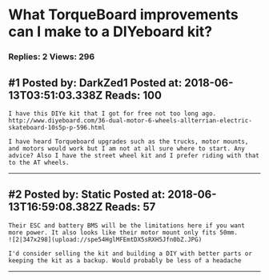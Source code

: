 # What TorqueBoard improvements can I make to a DIYeboard kit?

### Replies: 2 Views: 296

## \#1 Posted by: DarkZed1 Posted at: 2018-06-13T03:51:03.338Z Reads: 100

```
I have this DIYe kit that I got for free not too long ago. 
http://www.diyeboard.com/36-dual-motor-6-wheels-allterrian-electric-skateboard-10s5p-p-596.html

I have heard Torqueboard upgrades such as the trucks, motor mounts, and motors would work but I am not at all sure where to start. Any advice? Also I have the street wheel kit and I prefer riding with that to the AT wheels.
```

---
## \#2 Posted by: Static Posted at: 2018-06-13T16:59:08.382Z Reads: 57

```
Their ESC and battery BMS will be the limitations here if you want more power. It also looks like their motor mount only fits 50mm. 
![2|347x298](upload://spe54HglMFEmtDX5sRXH5Jfn0bZ.JPG)

I'd consider selling the kit and building a DIY with better parts or keeping the kit as a backup. Would probably be less of a headache
```

---
